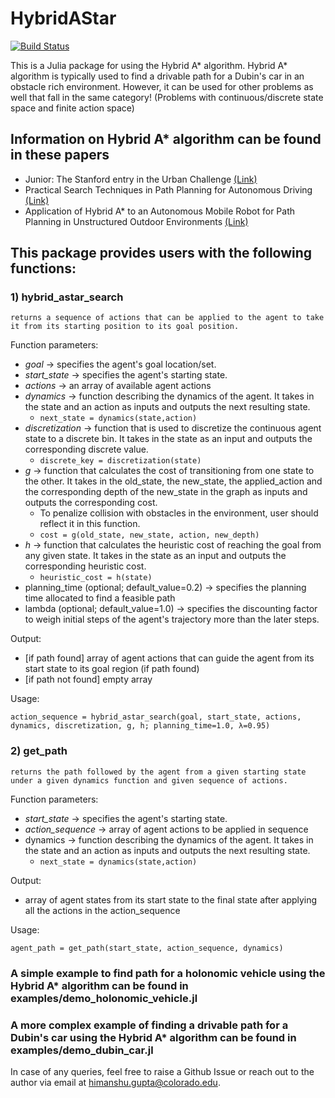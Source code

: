 # HybridAStar

[![Build Status](https://github.com/himanshugupta1009/HybridAStar.jl/actions/workflows/CI.yml/badge.svg?branch=main)](https://github.com/himanshugupta1009/HybridAStar.jl/actions/workflows/CI.yml?query=branch%3Amain)

This is a Julia package for using the Hybrid A* algorithm. Hybrid A* algorithm is typically used to find a drivable path for a Dubin's car in an obstacle rich environment. However, it can be used for other problems as well that fall in the same category! (Problems with continuous/discrete state space and finite action space)    

## Information on Hybrid A* algorithm can be found in these papers

* Junior: The Stanford entry in the Urban Challenge [(Link)](https://onlinelibrary.wiley.com/doi/abs/10.1002/rob.20258)
* Practical Search Techniques in Path Planning for Autonomous Driving [(Link)](https://ai.unist.ac.kr/~chiu/robot/papers/dolgov_gpp_stair08.pdf)
* Application of Hybrid A* to an Autonomous Mobile Robot for Path Planning in Unstructured Outdoor Environments [(Link)](https://ieeexplore.ieee.org/abstract/document/6309512)

## This package provides users with the following functions:

### 1) hybrid_astar_search
    returns a sequence of actions that can be applied to the agent to take it from its starting position to its goal position. 

Function parameters:
  * *goal* -> specifies the agent's goal location/set.
  * *start_state* -> specifies the agent's starting state. 
  * *actions* -> an array of available agent actions 
  * *dynamics* -> function describing the dynamics of the agent. It takes in the state and an action as inputs and outputs the next resulting state. 
    * ```next_state = dynamics(state,action)```
  * *discretization* -> function that is used to discretize the continuous agent state to a discrete bin. It takes in the state as an input and outputs the corresponding discrete value.
    * ```discrete_key = discretization(state)```      
  * *g* -> function that calculates the cost of transitioning from one state to the other. It takes in the old_state, the new_state, the applied_action and the corresponding depth of the new_state in the graph as inputs and outputs the corresponding cost.
    * To penalize collision with obstacles in the environment, user should reflect it in this function. 
    * ```cost = g(old_state, new_state, action, new_depth)```  
  * *h* -> function that calculates the heuristic cost of reaching the goal from any given state. It takes in the state as an input and outputs the corresponding heuristic cost.
    * ```heuristic_cost = h(state)```   
  * planning_time (optional; default_value=0.2) -> specifies the planning time allocated to find a feasible path
  * lambda (optional; default_value=1.0) -> specifies the discounting factor to weigh initial steps of the agent's trajectory more than the later steps. 

  Output: 
  * [if path found] array of agent actions that can guide the agent from its start state to its goal region (if path found)
  * [if path not found] empty array

  Usage: 
  ```
  action_sequence = hybrid_astar_search(goal, start_state, actions, dynamics, discretization, g, h; planning_time=1.0, λ=0.95)
  ```

### 2) get_path
    returns the path followed by the agent from a given starting state under a given dynamics function and given sequence of actions.
    
  Function parameters:
  * *start_state* -> specifies the agent's starting state. 
  * *action_sequence* -> array of agent actions to be applied in sequence 
  * dynamics -> function describing the dynamics of the agent. It takes in the state and an action as inputs and outputs the next resulting state. 
    * ```next_state = dynamics(state,action)```

  Output: 
  * array of agent states from its start state to the final state after applying all the actions in the action_sequence  

  Usage:

  ```
  agent_path = get_path(start_state, action_sequence, dynamics)
  ```


### A simple example to find path for a holonomic vehicle using the Hybrid A* algorithm can be found in examples/demo_holonomic_vehicle.jl

### A more complex example of finding a drivable path for a Dubin's car using the Hybrid A* algorithm can be found in examples/demo_dubin_car.jl


In case of any queries, feel free to raise a Github Issue or reach out to the author via email at himanshu.gupta@colorado.edu.

  
